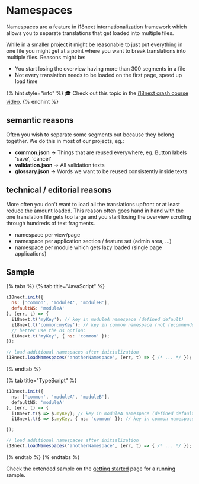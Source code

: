 # Namespaces

Namespaces are a feature in i18next internationalization framework which allows you to separate translations that get loaded into multiple files.

While in a smaller project it might be reasonable to just put everything in one file you might get at a point where you want to break translations into multiple files. Reasons might be:

* You start losing the overview having more than 300 segments in a file
* Not every translation needs to be loaded on the first page, speed up load time

{% hint style="info" %}
🎓 Check out this topic in the [i18next crash course video](https://youtu.be/SA\_9i4TtxLQ?t=314).
{% endhint %}

## semantic reasons

Often you wish to separate some segments out because they belong together. We do this in most of our projects, eg.:

* **common.json** -> Things that are reused everywhere, eg. Button labels 'save', 'cancel'
* **validation.json** -> All validation texts
* **glossary.json** -> Words we want to be reused consistently inside texts

## technical / editorial reasons

More often you don't want to load all the translations upfront or at least reduce the amount loaded. This reason often goes hand in hand with the one translation file gets too large and you start losing the overview scrolling through hundreds of text fragments.

* namespace per view/page
* namespace per application section / feature set (admin area, ...)
* namespace per module which gets lazy loaded (single page applications)

## Sample

{% tabs %}
{% tab title="JavaScript" %}
```javascript
i18next.init({
  ns: ['common', 'moduleA', 'moduleB'],
  defaultNS: 'moduleA'
}, (err, t) => {
  i18next.t('myKey'); // key in moduleA namespace (defined default)
  i18next.t('common:myKey'); // key in common namespace (not recommended with ns prefix when used in combination with natural language keys)
  // better use the ns option:
  i18next.t('myKey', { ns: 'common' });
});

// load additional namespaces after initialization
i18next.loadNamespaces('anotherNamespace', (err, t) => { /* ... */ });
```
{% endtab %}

{% tab title="TypeScript" %}
```typescript
i18next.init({
  ns: ['common', 'moduleA', 'moduleB'],
  defaultNS: 'moduleA'
}, (err, t) => {
  i18next.t($ => $.myKey); // key in moduleA namespace (defined default)
  i18next.t($ => $.myKey, { ns: 'common' }); // key in common namespace 

});

// load additional namespaces after initialization
i18next.loadNamespaces('anotherNamespace', (err, t) => { /* ... */ });
```
{% endtab %}
{% endtabs %}

Check the extended sample on the [getting started](../overview/getting-started.md) page for a running sample.
